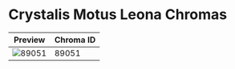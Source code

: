 # Crystalis Motus Leona Chromas

| Preview | Chroma ID |
|---------|-----------|
| ![89051](https://raw.communitydragon.org/latest/plugins/rcp-be-lol-game-data/global/default/v1/champion-chroma-images/89/89051.png) | 89051 |